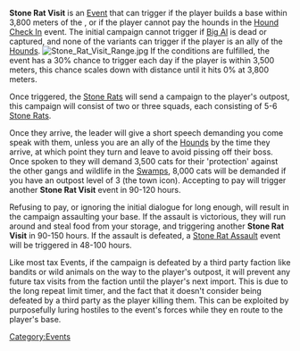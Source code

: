 **Stone Rat Visit** is an [Event](Events.md "wikilink") that can trigger if
the player builds a base within 3,800 meters of the [](Stone_Rat_Village.md), or if the player cannot pay the
hounds in the [Hound Check In](Hound_Check_In.md "wikilink") event. The
initial campaign cannot trigger if [Big Al](Big_Al.md "wikilink") is dead
or captured, and none of the variants can trigger if the player is an
ally of the [Hounds](Hounds.md "wikilink").
![](Stone_Rat_Visit_Range.jpg "Stone_Rat_Visit_Range.jpg") If the
conditions are fulfilled, the event has a 30% chance to trigger each day
if the player is within 3,500 meters, this chance scales down with
distance until it hits 0% at 3,800 meters.

Once triggered, the [Stone Rats](Stone_Rats.md "wikilink") will send a
campaign to the player's outpost, this campaign will consist of two or
three squads, each consisting of 5-6 [Stone Rats](Stone_Rat.md "wikilink").

Once they arrive, the leader will give a short speech demanding you come
speak with them, unless you are an ally of the
[Hounds](Hounds.md "wikilink") by the time they arrive, at which point they
turn and leave to avoid pissing off their boss. Once spoken to they will
demand 3,500 cats for their 'protection' against the other gangs and
wildlife in the [Swamps](The_Swamp.md "wikilink"), 8,000 cats will be
demanded if you have an outpost level of 3 (the town icon). Accepting to
pay will trigger another **Stone Rat Visit** event in 90-120 hours.

Refusing to pay, or ignoring the initial dialogue for long enough, will
result in the campaign assaulting your base. If the assault is
victorious, they will run around and steal food from your storage, and
triggering another **Stone Rat Visit** in 90-150 hours. If the assault
is defeated, a [Stone Rat Assault](Stone_Rat_Assault.md "wikilink") event
will be triggered in 48-100 hours.

Like most tax Events, if the campaign is defeated by a third party
faction like bandits or wild animals on the way to the player's outpost,
it will prevent any future tax visits from the faction until the
player's next import. This is due to the long repeat limit timer, and
the fact that it doesn't consider being defeated by a third party as the
player killing them. This can be exploited by purposefully luring
hostiles to the event's forces while they en route to the player's base.

[Category:Events](Category:Events "wikilink")